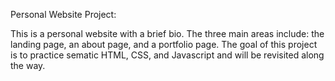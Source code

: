 Personal Website Project:

This is a personal website with a brief bio.
The three main areas include: the landing page, an about page,
and a portfolio page.
The goal of this project is to practice sematic HTML, CSS, and Javascript and will be revisited along the way.